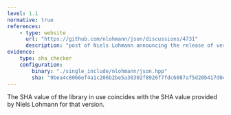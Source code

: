 ```yaml
---
level: 1.1
normative: true
references:
    - type: website
      url: "https://github.com/nlohmann/json/discussions/4731"
      description: "post of Niels Lohmann announcing the release of version 3.12.0 containing the SHA-value of single_include/nlohmann/json.hpp"
evidence:
    type: sha_checker
    configuration:
        binary: "./single_include/nlohmann/json.hpp"
        sha: "9bea4c8066ef4a1c206b2be5a36302f8926f7fdc6087af5d20b417d0cf103ea6"
---
```


The SHA value of the library in use coincides with the SHA value provided by Niels Lohmann for that version.